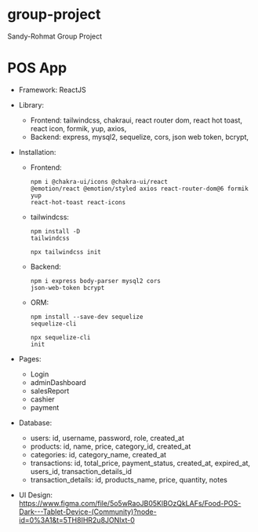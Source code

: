 # group-project
Sandy-Rohmat Group Project


POS App
=======

* Framework: ReactJS
* Library: 
	- Frontend: tailwindcss, chakraui, react router dom, react hot toast, react icon, formik, yup, axios, 
	- Backend: express, mysql2, sequelize, cors, json web token, bcrypt,

* Installation:
	- Frontend: <pre><code>npm i @chakra-ui/icons @chakra-ui/react @emotion/react @emotion/styled axios react-router-dom@6 formik yup react-hot-toast react-icons</code></pre>
	- tailwindcss: <pre><code>npm install -D tailwindcss</code></pre>
		<pre><code>npx tailwindcss init</code></pre>

	- Backend: <pre><code>npm i express body-parser mysql2 cors json-web-token bcrypt</code></pre>
	- ORM: <pre><code>npm install --save-dev sequelize sequelize-cli</code></pre>
	       <pre><code>npx sequelize-cli init</code></pre>


* Pages: 
	- Login
	- adminDashboard
	- salesReport
	- cashier
	- payment

* Database: 
	- users: id, username, password, role, created_at
	- products: id, name, price, category_id, created_at
	- categories: id, category_name, created_at
	- transactions: id, total_price, payment_status, created_at, expired_at, users_id, transaction_details_id
	- transaction_details: id, products_name, price, quantity, notes 

* UI Design: https://www.figma.com/file/5o5wRaoJB05KlBOzQkLAFs/Food-POS-Dark---Tablet-Device-(Community)?node-id=0%3A1&t=5TH8IHR2u8JONIxt-0

